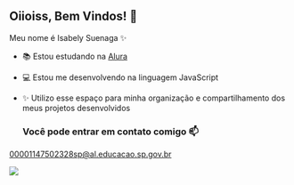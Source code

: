 ## Oiioiss, Bem Vindos! 🌹

Meu nome é Isabely Suenaga ✨

- 📚 Estou estudando na [Alura](https://www.alura.com.br)
- 💻 Estou me desenvolvendo na linguagem JavaScript
- ✨ Utilizo esse espaço para minha organização e compartilhamento dos meus projetos desenvolvidos

  ### Você pode entrar em contato comigo 📫

00001147502328sp@al.educacao.sp.gov.br

![](https://media.tenor.com/S7xLDhiONBAAAAAM/aesthetic.gif)
